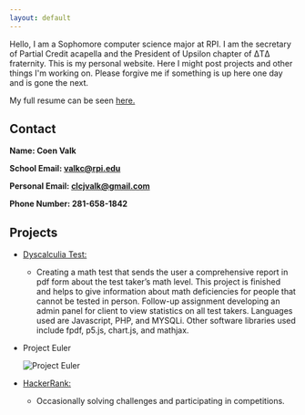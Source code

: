 ```yaml
---
layout: default
---
```


Hello, I am a Sophomore computer science major at RPI.
I am the secretary of Partial Credit acapella and the
President of Upsilon chapter of
ΔTΔ fraternity. This is my personal website. Here I
might post projects and other things I'm working on.
Please forgive me if something is up here one day and
is gone the next.

My full resume can be seen
<a href="https://s3.amazonaws.com/symp.csm.usprod/rpi/files/586/586b211b7ca8cba775d20ca30fd7cf78.pdf" target="_blank">here.</a>

## Contact
**Name: Coen Valk**

**School Email: valkc@rpi.edu**

**Personal Email: clcjvalk@gmail.com**

**Phone Number: 281-658-1842**

## Projects
  - <a href="http://dyscalculiatesting.com" target="_blank">Dyscalculia Test:</a>
    - Creating a math test that sends the user a comprehensive report in pdf 
			    form about the test taker’s math level. This project is finished and helps to give information 
			    about math deficiencies for people that cannot be tested in person. Follow-up assignment 
			    developing an admin panel for client to view statistics on all test takers. Languages used are 
			    Javascript, PHP, and MYSQLi. Other software libraries used include fpdf, p5.js, chart.js, and
			    mathjax.
  - Project Euler
  
    ![Project Euler](https://projecteuler.net/profile/coenvalk.png)
  - <a href="https://www.hackerrank.com/clcjvalk" target="_blank">HackerRank:</a>
    - Occasionally solving challenges and participating in competitions.
